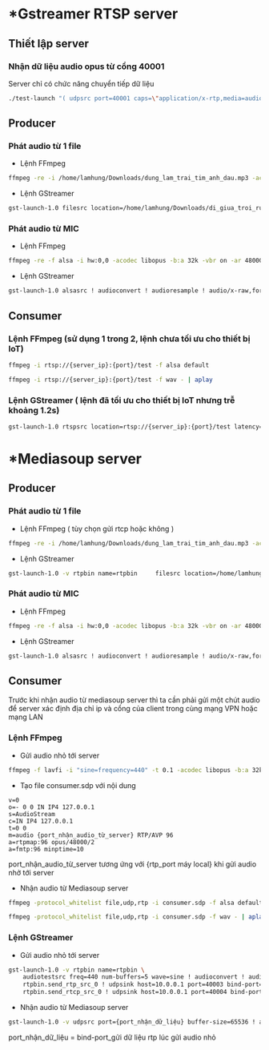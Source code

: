 # *Gstreamer RTSP server
## Thiết lập server

### Nhận dữ liệu audio opus từ cổng 40001 
Server chỉ có chức năng chuyển tiếp dữ liệu
```bash
./test-launch "( udpsrc port=40001 caps=\"application/x-rtp,media=audio,encoding-name=OPUS,payload=96\" ! rtpopusdepay ! rtpopuspay name=pay0 pt=96 )"
```
## Producer
### Phát audio từ 1 file 
- Lệnh FFmpeg
```bash
ffmpeg -re -i /home/lamhung/Downloads/dung_lam_trai_tim_anh_dau.mp3 -acodec libopus -b:a 32k -vbr on -ar 48000 -ac 2 -payload_type 96 -f rtp "rtp://{server_ip}:{port}"
```  

- Lệnh GStreamer
```bash
gst-launch-1.0 filesrc location=/home/lamhung/Downloads/di_giua_troi_ruc_ro.mp3 ! decodebin ! audioconvert ! audioresample ! audio/x-raw,format=S16LE,rate=48000,channels=2 ! opusenc bitrate=32000 bitrate-type=vbr complexity=6 frame-size=20 bandwidth=wideband dtx=true ! rtpopuspay ! udpsink host={server_ip} port={server_port}

```

### Phát audio từ MIC
- Lệnh FFmpeg
```bash
ffmpeg -re -f alsa -i hw:0,0 -acodec libopus -b:a 32k -vbr on -ar 48000 -ac 2 -payload_type 96 -f rtp "rtp://{server_ip}:{port}"
```
- Lệnh GStreamer
```bash
gst-launch-1.0 alsasrc ! audioconvert ! audioresample ! audio/x-raw,format=S16LE,rate=48000,channels=2 ! opusenc bitrate=32000 bitrate-type=vbr complexity=6 frame-size=20 bandwidth=wideband dtx=true ! rtpopuspay ! udpsink host={server_ip} port={server_port}
```

## Consumer
### Lệnh FFmpeg (sử dụng 1 trong 2, lệnh chưa tối ưu cho thiết bị IoT) 
```bash
ffmpeg -i rtsp://{server_ip}:{port}/test -f alsa default
```

```bash
ffmpeg -i rtsp://{server_ip}:{port}/test -f wav - | aplay
```

### Lệnh GStreamer ( lệnh đã tối ưu cho thiết bị IoT nhưng trễ khoảng 1.2s)
```bash
gst-launch-1.0 rtspsrc location=rtsp://{server_ip}:{port}/test latency=700 ! queue max-size-buffers=100 max-size-time=0 ! application/x-rtp,media=audio,encoding-name=OPUS ! queue max-size-buffers=100 max-size-time=0 ! rtpopusdepay ! queue max-size-buffers=100 max-size-time=0 ! opusdec ! queue max-size-buffers=100 max-size-time=0 ! autoaudiosink
```  
# *Mediasoup server
## Producer
### Phát audio từ 1 file 
- Lệnh FFmpeg ( tùy chọn gửi rtcp hoặc không )
```bash
ffmpeg -re -i /home/lamhung/Downloads/dung_lam_trai_tim_anh_dau.mp3 -acodec libopus -b:a 32k -vbr on -ar 48000 -ac 2 -payload_type 96 -ssrc 12345678 -f rtp rtp "rtp://{server_ip}:{rtp_port}?rtcpport={rtcp_port}&localrtpport={rtp_port máy local}&localrtcpport={rtcp_port_máy_local}"
```  

- Lệnh GStreamer
```bash
gst-launch-1.0 -v rtpbin name=rtpbin     filesrc location=/home/lamhung/Downloads/me_yeu_con.mp3 ! decodebin ! audioconvert ! audioresample ! audio/x-raw,format=S16LE,rate=48000,channels=2 ! opusenc bitrate=32000 bitrate-type=vbr complexity=6 frame-size=20 bandwidth=wideband dtx=true ! rtpopuspay ssrc=12345678 ! rtpbin.send_rtp_sink_0     rtpbin.send_rtp_src_0 ! udpsink host=10.0.0.1 port=40001 bind-port=10001     rtpbin.send_rtcp_src_0 ! udpsink host=10.0.0.1 port=40002 bind-port=10002 sync=false async=false
```

### Phát audio từ MIC
- Lệnh FFmpeg
```bash
ffmpeg -re -f alsa -i hw:0,0 -acodec libopus -b:a 32k -vbr on -ar 48000 -ac 2 -payload_type 96 -ssrc {ssrc của producer} -f rtp "rtp://{server_ip}:{rtp_port}?rtcpport={rtcp_port}&localrtpport={rtp_port máy local}&localrtcpport={rtcp_port_máy_local}"
```
- Lệnh GStreamer
```bash
gst-launch-1.0 alsasrc ! audioconvert ! audioresample ! audio/x-raw,format=S16LE,rate=48000,channels=2 ! opusenc bitrate=32000 bitrate-type=vbr complexity=6 frame-size=20 bandwidth=wideband dtx=true ! rtpopuspay ssrc={ssrc của producer} ! udpsink host={server_ip} port={server_port}```
```

## Consumer
Trước khi nhận audio từ mediasoup server thì ta cần phải gửi một chút audio để server xác định địa chỉ ip và cổng của client trong cùng mạng VPN hoặc mạng LAN
### Lệnh FFmpeg 
- Gửi audio nhỏ tới server
```bash
ffmpeg -f lavfi -i "sine=frequency=440" -t 0.1 -acodec libopus -b:a 32k -vbr on -ar 48000 -ac 2 -payload_type 96 -f rtp "rtp://{server_ip}:{rtp_port}?rtcpport={rtcp_port}&localrtpport={rtp_port_máy_local}&localrtcpport={rtcp_port_máy_local}"
```
- Tạo file consumer.sdp với nội dung
```text
v=0
o=- 0 0 IN IP4 127.0.0.1
s=AudioStream
c=IN IP4 127.0.0.1
t=0 0
m=audio {port_nhận_audio_từ_server} RTP/AVP 96
a=rtpmap:96 opus/48000/2
a=fmtp:96 minptime=10
```
port_nhận_audio_từ_server tương ứng với {rtp_port máy local} khi gửi audio nhở tới server
- Nhận audio từ Mediasoup server
```bash
ffmpeg -protocol_whitelist file,udp,rtp -i consumer.sdp -f alsa default
```
```bash
ffmpeg -protocol_whitelist file,udp,rtp -i consumer.sdp -f wav - | aplay
```

### Lệnh GStreamer
- Gửi audio nhỏ tới server
```bash
gst-launch-1.0 -v rtpbin name=rtpbin \
    audiotestsrc freq=440 num-buffers=5 wave=sine ! audioconvert ! audioresample ! opusenc ! rtpopuspay ! rtpbin.send_rtp_sink_0 \
    rtpbin.send_rtp_src_0 ! udpsink host=10.0.0.1 port=40003 bind-port=10003 \
    rtpbin.send_rtcp_src_0 ! udpsink host=10.0.0.1 port=40004 bind-port=10004 sync=false async=false
```
- Nhận audio từ Mediasoup server
```bash
gst-launch-1.0 -v udpsrc port={port_nhận_dữ_liệu} buffer-size=65536 ! application/x-rtp,media=audio,encoding-name=OPUS,payload=96 ! queue max-size-time=700000000 ! rtpopusdepay ! queue max-size-buffers=200 max-size-time=0 ! opusdec ! queue max-size-buffers=200 max-size-time=0 ! autoaudiosink sync=true
```  
port_nhận_dữ_liệu = bind-port_gửi dữ liệu rtp lúc gửi audio nhỏ
